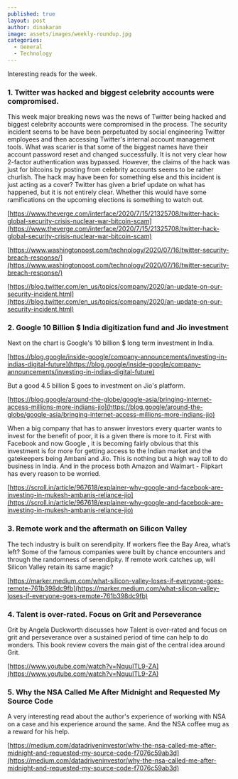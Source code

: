 ```yaml
---
published: true
layout: post
author: dinakaran
image: assets/images/weekly-roundup.jpg
categories:
  - General
  - Technology
---
```

Interesting reads for the week. 

### 1. Twitter was hacked and biggest celebrity accounts were compromised. 

This week major breaking news was the news of Twitter being hacked and biggest celebrity accounts were compromised in the process.  The security incident seems to be have been perpetuated by social engineering  Twitter employees and then accessing Twitter's internal account management tools. What was scarier is that some of the biggest names have their account password reset and changed successfully. It is not very clear how 2-factor authentication was bypassed. However, the claims of the hack was just for bitcoins by posting from celebrity accounts seems to be rather churlish. The hack may have been for something else and this incident is just acting as a cover?  Twitter has given a brief update on what has happened, but it is not entirely clear. Whether this would have some ramifications on the upcoming elections is something to watch out. 

[https://www.theverge.com/interface/2020/7/15/21325708/twitter-hack-global-security-crisis-nuclear-war-bitcoin-scam](https://www.theverge.com/interface/2020/7/15/21325708/twitter-hack-global-security-crisis-nuclear-war-bitcoin-scam)

[https://www.washingtonpost.com/technology/2020/07/16/twitter-security-breach-response/](https://www.washingtonpost.com/technology/2020/07/16/twitter-security-breach-response/)

[https://blog.twitter.com/en_us/topics/company/2020/an-update-on-our-security-incident.html](https://blog.twitter.com/en_us/topics/company/2020/an-update-on-our-security-incident.html)

### 2. Google 10 Billion $ India digitization fund and Jio investment 

Next on the chart is Google's 10 billion $ long term investment in India.

[https://blog.google/inside-google/company-announcements/investing-in-indias-digital-future](https://blog.google/inside-google/company-announcements/investing-in-indias-digital-future) 

But a good 4.5 billion $ goes to investment on Jio's platform.

[https://blog.google/around-the-globe/google-asia/bringing-internet-access-millions-more-indians-jio](https://blog.google/around-the-globe/google-asia/bringing-internet-access-millions-more-indians-jio)

When a big company that has to answer investors every quarter wants to invest for the benefit of poor, it is a given there is more to it. First with Facebook and now Google , it is becoming fairly obvious that this investment is for more for getting access to the Indian market and the gatekeepers being Ambani and Jio. This is nothing but a high way toll to do business in India. And in the process both Amazon and Walmart - Flipkart has every reason to be worried. 

[https://scroll.in/article/967618/explainer-why-google-and-facebook-are-investing-in-mukesh-ambanis-reliance-jio](https://scroll.in/article/967618/explainer-why-google-and-facebook-are-investing-in-mukesh-ambanis-reliance-jio)

### 3. Remote work and the aftermath on Silicon Valley 

The tech industry is built on serendipity. If workers flee the Bay Area, what’s left? Some of the famous companies were built by chance encounters and through the randomness of serendipity. If remote work catches up, will Silicon Valley retain its same magic? 

[https://marker.medium.com/what-silicon-valley-loses-if-everyone-goes-remote-761b398dc9fb](https://marker.medium.com/what-silicon-valley-loses-if-everyone-goes-remote-761b398dc9fb)

### 4.  Talent is over-rated. Focus on  Grit and Perseverance 

Grit by Angela Duckworth discusses how Talent is over-rated and focus on grit and perseverance over a sustained period of time can help to do wonders. This book review covers the main gist of the central idea around Grit.

[https://www.youtube.com/watch?v=NquuITL9-ZA](https://www.youtube.com/watch?v=NquuITL9-ZA)

### 5. Why the NSA Called Me After Midnight and Requested My Source Code

A very interesting read about the author's experience of working with NSA on a case and his experience around the same. And the NSA coffee mug as a reward for his help.

[https://medium.com/datadriveninvestor/why-the-nsa-called-me-after-midnight-and-requested-my-source-code-f7076c59ab3d](https://medium.com/datadriveninvestor/why-the-nsa-called-me-after-midnight-and-requested-my-source-code-f7076c59ab3d)

